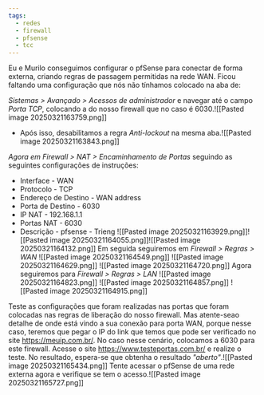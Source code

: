 ```yaml
---
tags:
  - redes
  - firewall
  - pfsense
  - tcc
---
```

Eu e Murilo conseguimos configurar o pfSense para conectar de forma externa, criando regras de passagem permitidas na rede WAN. Ficou faltando uma configuração que nós não tínhamos colocado na aba de:

*Sistemas > Avançado > Acessos de administrador*  e navegar até o campo *Porta TCP*, colocando a do nosso firewall que no caso é 6030.![[Pasted image 20250321163759.png]]
- Após isso, desabilitamos a regra *Anti-lockout* na mesma aba.![[Pasted image 20250321163843.png]]

*Agora em Firewall > NAT > Encaminhamento de Portas* seguindo as seguintes configurações de instruções: 

- Interface - WAN
- Protocolo - TCP
- Endereço de Destino - WAN address
- Porta de Destino - 6030
- IP NAT - 192.168.1.1
- Portas NAT - 6030
- Descrição - pfsense - Trieng
![[Pasted image 20250321163929.png]]![[Pasted image 20250321164055.png]]![[Pasted image 20250321164132.png]]
Em seguida seguiremos em *Firewall > Regras > WAN*
![[Pasted image 20250321164549.png]]
![[Pasted image 20250321164629.png]]
![[Pasted image 20250321164720.png]]
Agora seguiremos para *Firewall > Regras > LAN*
![[Pasted image 20250321164823.png]]
![[Pasted image 20250321164857.png]]
![[Pasted image 20250321164915.png]]

Teste as configurações que foram realizadas nas portas que foram colocadas nas regras de liberação do nosso firewall. Mas atente-seao detalhe de onde está vindo a sua conexão para porta WAN, porque nesse caso, teremos que pegar o IP do link que temos que pode ser verificado no site https://meuip.com.br/.  No caso nesse cenário, colocamos a 6030 para este firewall. Acesse o site https://www.testeportas.com.br/ e realize o teste. No resultado, espera-se que obtenha o resultado *"aberto"*.![[Pasted image 20250321165434.png]]
Tente acessar o pfSense de uma rede externa agora e verifique se tem o acesso.![[Pasted image 20250321165727.png]]